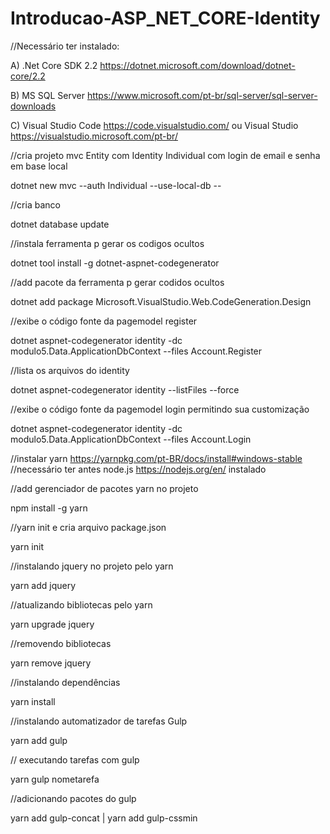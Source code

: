 ﻿# Introducao-ASP_NET_CORE-Identity

//Necessário ter instalado:

A)  .Net Core SDK 2.2 https://dotnet.microsoft.com/download/dotnet-core/2.2

B)  MS SQL Server https://www.microsoft.com/pt-br/sql-server/sql-server-downloads

C)  Visual Studio Code https://code.visualstudio.com/ ou  Visual Studio https://visualstudio.microsoft.com/pt-br/

//cria projeto mvc Entity com Identity Individual com login de email e senha em base local

dotnet new mvc --auth Individual --use-local-db --


//cria banco

dotnet database update


//instala ferramenta p gerar os codigos ocultos

dotnet tool install -g dotnet-aspnet-codegenerator


//add pacote da ferramenta p gerar codidos ocultos

dotnet add package Microsoft.VisualStudio.Web.CodeGeneration.Design


//exibe o código fonte da pagemodel register

dotnet aspnet-codegenerator identity -dc modulo5.Data.ApplicationDbContext --files Account.Register


//lista os arquivos do identity 

 dotnet aspnet-codegenerator identity --listFiles --force
 
 
//exibe o código fonte da pagemodel login permitindo sua customização

dotnet aspnet-codegenerator identity -dc modulo5.Data.ApplicationDbContext --files Account.Login

//instalar yarn https://yarnpkg.com/pt-BR/docs/install#windows-stable
//necessário ter antes node.js https://nodejs.org/en/ instalado

//add gerenciador de pacotes yarn no projeto

npm install -g yarn


//yarn init e cria arquivo package.json

yarn init


//instalando jquery no projeto pelo yarn

yarn add jquery


//atualizando bibliotecas pelo yarn

yarn upgrade jquery


//removendo bibliotecas

yarn remove jquery


//instalando dependências 

yarn install

//instalando automatizador de tarefas Gulp

yarn add gulp

// executando tarefas com gulp

yarn gulp nometarefa

//adicionando pacotes do gulp

yarn add gulp-concat | yarn add gulp-cssmin




